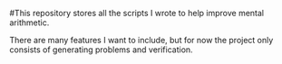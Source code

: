#This repository stores all the scripts I wrote to help improve mental arithmetic.

There are many features I want to include, but for now the project only consists of generating problems and verification.
